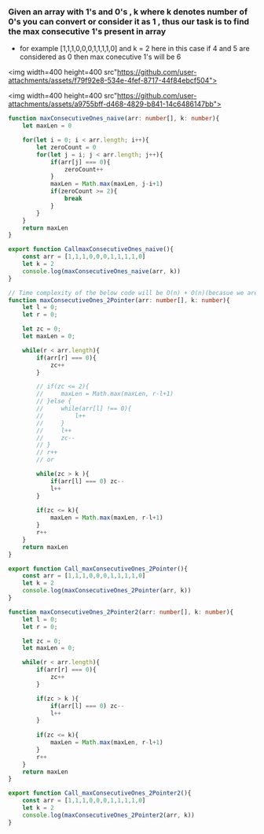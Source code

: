 ### Given an array with 1's and 0's , k where k denotes number of 0's you can convert or consider it as 1 , thus our task is to find the max consecutive 1's present in array
- for example [1,1,1,0,0,0,1,1,1,1,0] and k = 2 here in this case if 4 and 5 are considered as 0 then max conecutive 1's will be 6

<img width=400 height=400 src"https://github.com/user-attachments/assets/f79f92e8-534e-4fef-8717-44f84ebcf504">


<img width=400 height=400 src"https://github.com/user-attachments/assets/a9755bff-d468-4829-b841-14c6486147bb">


```ts
function maxConsecutiveOnes_naive(arr: number[], k: number){
    let maxLen = 0

    for(let i = 0; i < arr.length; i++){
        let zeroCount = 0
        for(let j = i; j < arr.length; j++){
            if(arr[j] === 0){
                zeroCount++
            }
            maxLen = Math.max(maxLen, j-i+1)
            if(zeroCount >= 2){
                break
            }
        }
    }
    return maxLen
}

export function CallmaxConsecutiveOnes_naive(){
    const arr = [1,1,1,0,0,0,1,1,1,1,0]
    let k = 2
    console.log(maxConsecutiveOnes_naive(arr, k))
}

// Time complexity of the below code will be O(n) + O(n)(becasue we are also iterating inside but at max inside will run n times ) so O(2n)
function maxConsecutiveOnes_2Pointer(arr: number[], k: number){
    let l = 0;
    let r = 0;

    let zc = 0;
    let maxLen = 0;

    while(r < arr.length){
        if(arr[r] === 0){
            zc++
        }

        // if(zc <= 2){
        //     maxLen = Math.max(maxLen, r-l+1)
        // }else {
        //     while(arr[l] !== 0){
        //         l++
        //     }
        //     l++
        //     zc--
        // }
        // r++
        // or

        while(zc > k ){
            if(arr[l] === 0) zc--
            l++
        }
        
        if(zc <= k){
            maxLen = Math.max(maxLen, r-l+1)
        }
        r++
    }
    return maxLen
}

export function Call_maxConsecutiveOnes_2Pointer(){
    const arr = [1,1,1,0,0,0,1,1,1,1,0]
    let k = 2
    console.log(maxConsecutiveOnes_2Pointer(arr, k))
}

function maxConsecutiveOnes_2Pointer2(arr: number[], k: number){
    let l = 0;
    let r = 0;

    let zc = 0;
    let maxLen = 0;

    while(r < arr.length){
        if(arr[r] === 0){
            zc++
        }

        if(zc > k ){
            if(arr[l] === 0) zc--
            l++
        }
        
        if(zc <= k){
            maxLen = Math.max(maxLen, r-l+1)
        }
        r++
    }
    return maxLen
}

export function Call_maxConsecutiveOnes_2Pointer2(){
    const arr = [1,1,1,0,0,0,1,1,1,1,0]
    let k = 2
    console.log(maxConsecutiveOnes_2Pointer2(arr, k))
}
```
